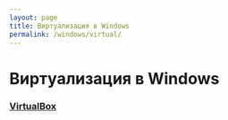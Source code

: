 ```yaml
---
layout: page
title: Виртуализация в Windows
permalink: /windows/virtual/
---
```


# Виртуализация в Windows

### [VirtualBox](/windows/virtual/virtualbox/)
